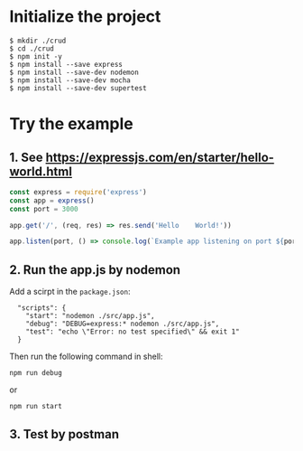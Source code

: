 # Initialize the project```shell$ mkdir ./crud$ cd ./crud$ npm init -y$ npm install --save express$ npm install --save-dev nodemon$ npm install --save-dev mocha$ npm install --save-dev supertest```# Try the example## 1. See https://expressjs.com/en/starter/hello-world.html```javascriptconst express = require('express')const app = express()const port = 3000app.get('/', (req, res) => res.send('Hello    World!'))app.listen(port, () => console.log(`Example app listening on port ${port}!`))```## 2. Run the app.js by nodemonAdd a scirpt in the `package.json`:```  "scripts": {    "start": "nodemon ./src/app.js",    "debug": "DEBUG=express:* nodemon ./src/app.js",    "test": "echo \"Error: no test specified\" && exit 1"  }```Then run the following command in shell:```shellnpm run debug```or```shellnpm run start```## 3. Test by postman